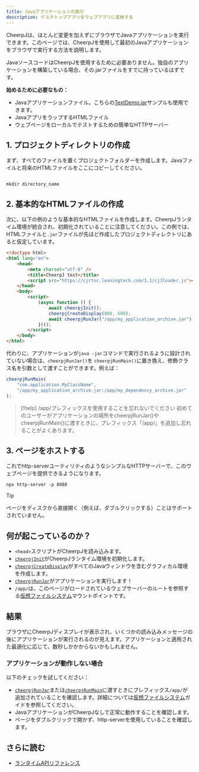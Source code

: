 ```yaml
---
title: Javaアプリケーションの実行
description: デスクトップアプリをウェブアプリに変換する
---
```


CheerpJは、ほとんど変更を加えずにブラウザでJavaアプリケーションを実行できます。このページでは、CheerpJを使用して最初のJavaアプリケーションをブラウザで実行する方法を説明します。

JavaソースコードはCheerpJを使用するために必要ありません。独自のアプリケーションを構築している場合、その.jarファイルをすでに持っているはずです。

**始めるために必要なもの：**

- Javaアプリケーションファイル。こちらの[TextDemo.jar](https://docs.oracle.com/javase/tutorialJWS/samples/uiswing/TextDemoProject/TextDemo.jar)サンプルも使用できます。
- JavaアプリをラップするHTMLファイル
- ウェブページをローカルでテストするための簡単なHTTPサーバー

## 1. プロジェクトディレクトリの作成

まず、すべてのファイルを置くプロジェクトフォルダーを作成します。Javaファイルと将来のHTMLファイルをここにコピーしてください。

```shell

mkdir directory_name

```

## 2. 基本的なHTMLファイルの作成

次に、以下の例のような基本的なHTMLファイルを作成します。CheerpJランタイム環境が統合され、初期化されていることに注意してください。この例では、HTMLファイルと`.jar`ファイルが先ほど作成したプロジェクトディレクトリにあると仮定しています。

```html title="index.html" {6, 9-15}
<!doctype html>
<html lang="en">
	<head>
		<meta charset="utf-8" />
		<title>CheerpJ test</title>
		<script src="https://cjrtnc.leaningtech.com/3.1/cj3loader.js"></script>
	</head>
	<body>
		<script>
			(async function () {
				await cheerpjInit();
				cheerpjCreateDisplay(800, 600);
				await cheerpjRunJar("/app/my_application_archive.jar");
			})();
		</script>
	</body>
</html>
```

代わりに、アプリケーションが`java -jar`コマンドで実行されるように設計されていない場合は、`cheerpjRunJar()`を
`cheerpjRunMain()`に置き換え、修飾クラス名を引数として渡すことができます。例えば：

```js
cheerpjRunMain(
	"com.application.MyClassName",
	"/app/my_application_archive.jar:/app/my_dependency_archive.jar"
);
```

> [!help] /app/プレフィックスを使用することを忘れないでください
> 初めてのユーザーがアプリケーションの場所をcheerpjRunJar()やcheerpjRunMain()に渡すときに、プレフィックス「/app/」を追加し忘れることがよくあります。

## 3. ページをホストする

これでhttp-serverユーティリティのようなシンプルなHTTPサーバーで、このウェブページを提供できるようになります。

```shell
npx http-server -p 8080
```

> [!tip]
> ページをディスクから直接開く（例えば、ダブルクリックする）ことはサポートされていません。

## 何が起こっているのか？

- `<head>`スクリプトがCheerpJを読み込みます。
- [`cheerpjInit`]がCheerpJランタイム環境を初期化します。
- [`cheerpjCreateDisplay`]がすべてのJavaウィンドウを含むグラフィカル環境を作成します。
- [`cheerpjRunJar`]がアプリケーションを実行します！
- `/app/`は、このページがロードされているウェブサーバーのルートを参照する[仮想ファイルシステム]マウントポイントです。

## 結果

ブラウザにCheerpJディスプレイが表示され、いくつかの読み込みメッセージの後にアプリケーションが実行されるのが見えます。アプリケーションと適用された最適化に応じて、数秒しかかからないかもしれません。

### アプリケーションが動作しない場合

以下のチェックを試してください：

- [`cheerpjRunJar`]または[`cheerpjRunMain`]に渡すときにプレフィックス`/app/`が追加されていることを確認します。詳細については[仮想ファイルシステム]ガイドを参照してください。
- JavaアプリケーションがCheerpJなしで正常に動作することを確認します。
- ページをダブルクリックで開かず、http-serverを使用していることを確認します。

## さらに読む

- [ランタイムAPIリファレンス](/docs/ja/reference)

[`cheerpjInit`]: /docs/ja/reference/cheerpjInit
[`cheerpjCreateDisplay`]: /docs/ja/reference/cheerpjCreateDisplay
[`cheerpjRunJar`]: /docs/ja/reference/cheerpjRunJar
[`cheerpjRunMain`]: /docs/ja/reference/cheerpjRunMain
[仮想ファイルシステム]: /docs/ja/guides/File-System-support
